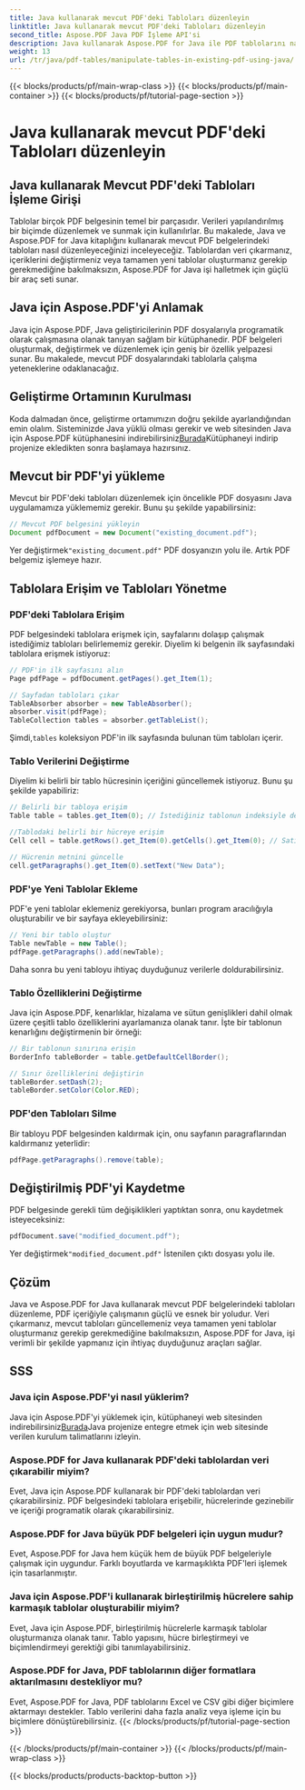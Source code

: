 ```yaml
---
title: Java kullanarak mevcut PDF'deki Tabloları düzenleyin
linktitle: Java kullanarak mevcut PDF'deki Tabloları düzenleyin
second_title: Aspose.PDF Java PDF İşleme API'si
description: Java kullanarak Aspose.PDF for Java ile PDF tablolarını nasıl düzenleyeceğinizi öğrenin. Bu adım adım kılavuz, etkili PDF işleme için tablo çıkarma, değiştirme ve daha fazlasını kapsar.
weight: 13
url: /tr/java/pdf-tables/manipulate-tables-in-existing-pdf-using-java/
---
```


{{< blocks/products/pf/main-wrap-class >}}
{{< blocks/products/pf/main-container >}}
{{< blocks/products/pf/tutorial-page-section >}}

# Java kullanarak mevcut PDF'deki Tabloları düzenleyin


## Java kullanarak Mevcut PDF'deki Tabloları İşleme Girişi

Tablolar birçok PDF belgesinin temel bir parçasıdır. Verileri yapılandırılmış bir biçimde düzenlemek ve sunmak için kullanılırlar. Bu makalede, Java ve Aspose.PDF for Java kitaplığını kullanarak mevcut PDF belgelerindeki tabloları nasıl düzenleyeceğinizi inceleyeceğiz. Tablolardan veri çıkarmanız, içeriklerini değiştirmeniz veya tamamen yeni tablolar oluşturmanız gerekip gerekmediğine bakılmaksızın, Aspose.PDF for Java işi halletmek için güçlü bir araç seti sunar.

## Java için Aspose.PDF'yi Anlamak

Java için Aspose.PDF, Java geliştiricilerinin PDF dosyalarıyla programatik olarak çalışmasına olanak tanıyan sağlam bir kütüphanedir. PDF belgeleri oluşturmak, değiştirmek ve düzenlemek için geniş bir özellik yelpazesi sunar. Bu makalede, mevcut PDF dosyalarındaki tablolarla çalışma yeteneklerine odaklanacağız.

## Geliştirme Ortamının Kurulması

 Koda dalmadan önce, geliştirme ortamımızın doğru şekilde ayarlandığından emin olalım. Sisteminizde Java yüklü olması gerekir ve web sitesinden Java için Aspose.PDF kütüphanesini indirebilirsiniz[Burada](https://releases.aspose.com/pdf/java/)Kütüphaneyi indirip projenize ekledikten sonra başlamaya hazırsınız.

## Mevcut bir PDF'yi yükleme

Mevcut bir PDF'deki tabloları düzenlemek için öncelikle PDF dosyasını Java uygulamamıza yüklememiz gerekir. Bunu şu şekilde yapabilirsiniz:

```java
// Mevcut PDF belgesini yükleyin
Document pdfDocument = new Document("existing_document.pdf");
```

 Yer değiştirmek`"existing_document.pdf"` PDF dosyanızın yolu ile. Artık PDF belgemiz işlemeye hazır.

## Tablolara Erişim ve Tabloları Yönetme

### PDF'deki Tablolara Erişim

PDF belgesindeki tablolara erişmek için, sayfalarını dolaşıp çalışmak istediğimiz tabloları belirlememiz gerekir. Diyelim ki belgenin ilk sayfasındaki tablolara erişmek istiyoruz:

```java
// PDF'in ilk sayfasını alın
Page pdfPage = pdfDocument.getPages().get_Item(1);

// Sayfadan tabloları çıkar
TableAbsorber absorber = new TableAbsorber();
absorber.visit(pdfPage);
TableCollection tables = absorber.getTableList();
```

 Şimdi,`tables` koleksiyon PDF'in ilk sayfasında bulunan tüm tabloları içerir.

### Tablo Verilerini Değiştirme

Diyelim ki belirli bir tablo hücresinin içeriğini güncellemek istiyoruz. Bunu şu şekilde yapabiliriz:

```java
// Belirli bir tabloya erişim
Table table = tables.get_Item(0); // İstediğiniz tablonun indeksiyle değiştirin

//Tablodaki belirli bir hücreye erişim
Cell cell = table.getRows().get_Item(0).getCells().get_Item(0); // Satır ve sütun dizinleriyle değiştirin

// Hücrenin metnini güncelle
cell.getParagraphs().get_Item(0).setText("New Data");
```

### PDF'ye Yeni Tablolar Ekleme

PDF'e yeni tablolar eklemeniz gerekiyorsa, bunları program aracılığıyla oluşturabilir ve bir sayfaya ekleyebilirsiniz:

```java
// Yeni bir tablo oluştur
Table newTable = new Table();
pdfPage.getParagraphs().add(newTable);
```

Daha sonra bu yeni tabloyu ihtiyaç duyduğunuz verilerle doldurabilirsiniz.

### Tablo Özelliklerini Değiştirme

Java için Aspose.PDF, kenarlıklar, hizalama ve sütun genişlikleri dahil olmak üzere çeşitli tablo özelliklerini ayarlamanıza olanak tanır. İşte bir tablonun kenarlığını değiştirmenin bir örneği:

```java
// Bir tablonun sınırına erişin
BorderInfo tableBorder = table.getDefaultCellBorder();

// Sınır özelliklerini değiştirin
tableBorder.setDash(2);
tableBorder.setColor(Color.RED);
```

### PDF'den Tabloları Silme

Bir tabloyu PDF belgesinden kaldırmak için, onu sayfanın paragraflarından kaldırmanız yeterlidir:

```java
pdfPage.getParagraphs().remove(table);
```

## Değiştirilmiş PDF'yi Kaydetme

PDF belgesinde gerekli tüm değişiklikleri yaptıktan sonra, onu kaydetmek isteyeceksiniz:

```java
pdfDocument.save("modified_document.pdf");
```

 Yer değiştirmek`"modified_document.pdf"` İstenilen çıktı dosyası yolu ile.

## Çözüm

Java ve Aspose.PDF for Java kullanarak mevcut PDF belgelerindeki tabloları düzenleme, PDF içeriğiyle çalışmanın güçlü ve esnek bir yoludur. Veri çıkarmanız, mevcut tabloları güncellemeniz veya tamamen yeni tablolar oluşturmanız gerekip gerekmediğine bakılmaksızın, Aspose.PDF for Java, işi verimli bir şekilde yapmanız için ihtiyaç duyduğunuz araçları sağlar.

## SSS

### Java için Aspose.PDF'yi nasıl yüklerim?

 Java için Aspose.PDF'yi yüklemek için, kütüphaneyi web sitesinden indirebilirsiniz[Burada](https://releases.aspose.com/pdf/java/)Java projenize entegre etmek için web sitesinde verilen kurulum talimatlarını izleyin.

### Aspose.PDF for Java kullanarak PDF'deki tablolardan veri çıkarabilir miyim?

Evet, Java için Aspose.PDF kullanarak bir PDF'deki tablolardan veri çıkarabilirsiniz. PDF belgesindeki tablolara erişebilir, hücrelerinde gezinebilir ve içeriği programatik olarak çıkarabilirsiniz.

### Aspose.PDF for Java büyük PDF belgeleri için uygun mudur?

Evet, Aspose.PDF for Java hem küçük hem de büyük PDF belgeleriyle çalışmak için uygundur. Farklı boyutlarda ve karmaşıklıkta PDF'leri işlemek için tasarlanmıştır.

### Java için Aspose.PDF'i kullanarak birleştirilmiş hücrelere sahip karmaşık tablolar oluşturabilir miyim?

Evet, Java için Aspose.PDF, birleştirilmiş hücrelerle karmaşık tablolar oluşturmanıza olanak tanır. Tablo yapısını, hücre birleştirmeyi ve biçimlendirmeyi gerektiği gibi tanımlayabilirsiniz.

### Aspose.PDF for Java, PDF tablolarının diğer formatlara aktarılmasını destekliyor mu?

Evet, Aspose.PDF for Java, PDF tablolarını Excel ve CSV gibi diğer biçimlere aktarmayı destekler. Tablo verilerini daha fazla analiz veya işleme için bu biçimlere dönüştürebilirsiniz.
{{< /blocks/products/pf/tutorial-page-section >}}

{{< /blocks/products/pf/main-container >}}
{{< /blocks/products/pf/main-wrap-class >}}

{{< blocks/products/products-backtop-button >}}
